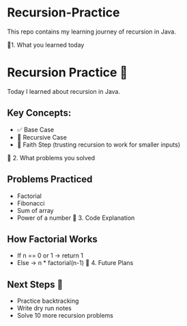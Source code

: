 # Recursion-Practice
 This repo contains my learning journey of recursion in Java.
 
 📌1. What you learned today
 
 # Recursion Practice 🔁

Today I learned about recursion in Java.

## Key Concepts:
- ✅ Base Case
- 🔁 Recursive Case
- 🙏 Faith Step (trusting recursion to work for smaller inputs)

📌 2. What problems you solved

## Problems Practiced
- Factorial
- Fibonacci
- Sum of array
- Power of a number
📌 3. Code Explanation

## How Factorial Works
- If n == 0 or 1 → return 1
- Else → n * factorial(n-1)
📌 4. Future Plans
  
## Next Steps 🚀
- Practice backtracking
- Write dry run notes
- Solve 10 more recursion problems

